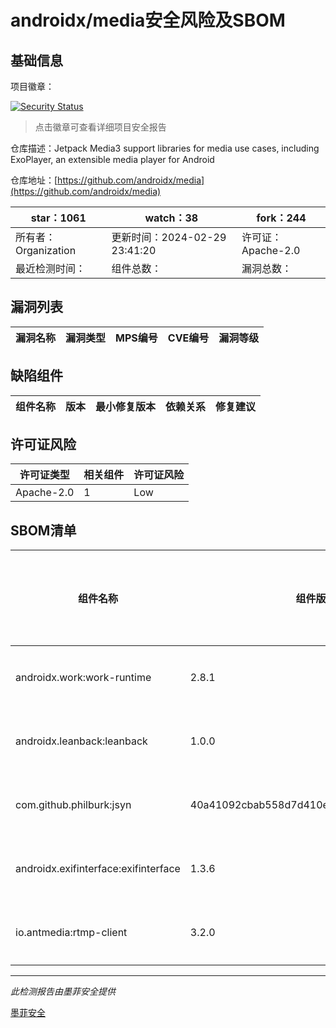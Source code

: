 # androidx/media安全风险及SBOM

## 基础信息

项目徽章：

[![Security Status](https://www.murphysec.com/platform3/v31/badge/1763628827354177536.svg)](https://www.murphysec.com/console/report/1692961075932979200/1763628827354177536)

> 点击徽章可查看详细项目安全报告

仓库描述：Jetpack Media3 support libraries for media use cases, including ExoPlayer, an extensible media player for Android

仓库地址：[https://github.com/androidx/media](https://github.com/androidx/media)

| star：1061 | watch：38 | fork：244 |
| ----------- | -------------- | ------------ |
| 所有者：Organization | 更新时间：2024-02-29 23:41:20 | 许可证：Apache-2.0 |
| 最近检测时间： | 组件总数： | 漏洞总数： |




## 漏洞列表

| 漏洞名称 | 漏洞类型 | MPS编号 | CVE编号 | 漏洞等级 |
| ------- | ------ | ------- | ------ | ----- |





## 缺陷组件

| 组件名称 | 版本 | 最小修复版本 | 依赖关系 | 修复建议 |
| -------- | ---- | ------------ | -------- | -------- |





## 许可证风险

| 许可证类型 | 相关组件 | 许可证风险 |
| ---------- | -------- | ---------- |
|Apache-2.0|1|Low|




## SBOM清单

| 组件名称 | 组件版本 | 是否直接依赖 | 仓库 |
| -------- | -------- | ------------ | ---- |
|androidx.work:work-runtime|2.8.1|直接依赖|maven|
|androidx.leanback:leanback|1.0.0|直接依赖|maven|
|com.github.philburk:jsyn|40a41092cbab558d7d410ec43d93bb1e4121e86a|直接依赖|maven|
|androidx.exifinterface:exifinterface|1.3.6|直接依赖|maven|
|io.antmedia:rtmp-client|3.2.0|直接依赖|maven|


------

*此检测报告由墨菲安全提供*

[墨菲安全](www.murphysec.com)